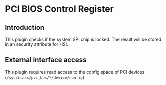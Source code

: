 PCI BIOS Control Register
=========================

Introduction
------------

This plugin checks if the system SPI chip is locked. The result will be stored
in an security attribute for HSI.

External interface access
-------------------------
This plugin requires read access to the config space of PCI devices (`/sys/class/pci_bus/*/device/config`)
